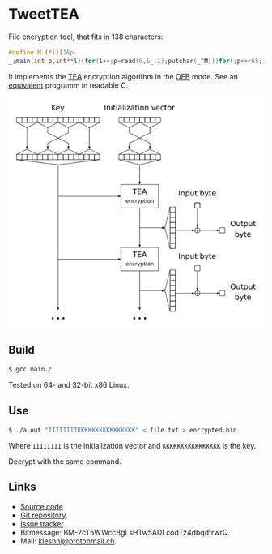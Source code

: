 TweetTEA
========

File encryption tool, that fits in 138 characters:

``` c
#define M (*l)[1&p
_;main(int p,int**l){for(l++;p=read(0,&_,1);putchar(_^M]))for(;p++<65;)M^1]+=M]*16+M^2]^M]+p/2*0x9e3779b9^M]/32u+M^4];}
```

It implements the [TEA](https://en.wikipedia.org/wiki/Tiny_Encryption_Algorithm) encryption algorithm in the [OFB](https://en.wikipedia.org/wiki/Output_feedback) mode. See an [equivalent](equivalent.c) programm in readable C.

![Scheme](scheme.png)

Build
-----

``` bash
$ gcc main.c
```

Tested on 64- and 32-bit x86 Linux.

Use
---

``` bash
$ ./a.out "IIIIIIIIKKKKKKKKKKKKKKKK" < file.txt > encrypted.bin
```

Where `IIIIIIII` is the initialization vector and `KKKKKKKKKKKKKKKK` is the key.

Decrypt with the same command.

Links
-----

* [Source code](https://github.com/Kleshni/TweetTEA/archive/master.zip).
* [Git repository](https://github.com/Kleshni/TweetTEA.git).
* [Issue tracker](https://github.com/Kleshni/TweetTEA/issues).
* Bitmessage: BM-2cT5WWccBgLsHTw5ADLcodTz4dbqdtrwrQ.
* Mail: [kleshni@protonmail.ch](mailto:kleshni@protonmail.ch).
